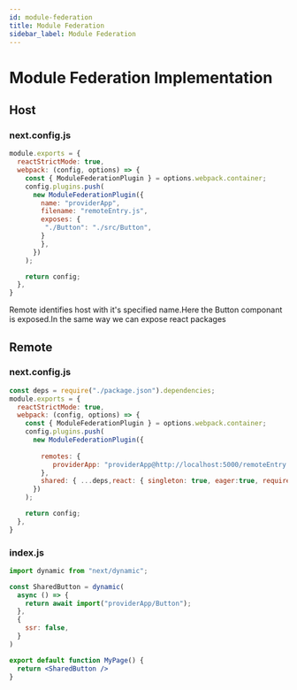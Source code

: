 ```yaml
---
id: module-federation
title: Module Federation
sidebar_label: Module Federation
---
```

# Module Federation Implementation

## Host

### next.config.js
```jsx
module.exports = {
  reactStrictMode: true,
  webpack: (config, options) => {
    const { ModuleFederationPlugin } = options.webpack.container;
    config.plugins.push(
      new ModuleFederationPlugin({
        name: "providerApp",  
        filename: "remoteEntry.js",
        exposes: {
         "./Button": "./src/Button",
        }
        },
      })
    );

    return config;
  },
}
```

Remote identifies host with it's specified name.Here the Button componant is exposed.In the same way we can expose react packages

## Remote

### next.config.js
```jsx
const deps = require("./package.json").dependencies;
module.exports = {
  reactStrictMode: true,
  webpack: (config, options) => {
    const { ModuleFederationPlugin } = options.webpack.container;
    config.plugins.push(
      new ModuleFederationPlugin({
        
        remotes: {
           providerApp: "providerApp@http://localhost:5000/remoteEntry.js",
        },
        shared: { ...deps,react: { singleton: true, eager:true, requiredVersion: deps.react, }, 'react-dom': { singleton: true,eager:true , requiredVersion: deps["react-dom"]} },
      })
    );

    return config;
  },
}
```

### index.js

```jsx
import dynamic from "next/dynamic";

const SharedButton = dynamic(
  async () => {
    return await import("providerApp/Button");
  },
  {
    ssr: false,
  }
)

export default function MyPage() {
  return <SharedButton />
}

```
